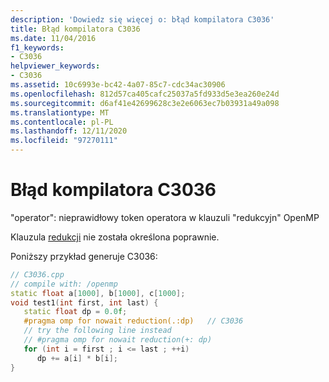 ```yaml
---
description: 'Dowiedz się więcej o: błąd kompilatora C3036'
title: Błąd kompilatora C3036
ms.date: 11/04/2016
f1_keywords:
- C3036
helpviewer_keywords:
- C3036
ms.assetid: 10c6993e-bc42-4a07-85c7-cdc34ac30906
ms.openlocfilehash: 812d57ca405cafc25037a5fd933d5e3ea260e24d
ms.sourcegitcommit: d6af41e42699628c3e2e6063ec7b03931a49a098
ms.translationtype: MT
ms.contentlocale: pl-PL
ms.lasthandoff: 12/11/2020
ms.locfileid: "97270111"
---
```

# <a name="compiler-error-c3036"></a>Błąd kompilatora C3036

"operator": nieprawidłowy token operatora w klauzuli "redukcyjn" OpenMP

Klauzula [redukcji](../../parallel/openmp/reference/openmp-clauses.md#reduction) nie została określona poprawnie.

Poniższy przykład generuje C3036:

```cpp
// C3036.cpp
// compile with: /openmp
static float a[1000], b[1000], c[1000];
void test1(int first, int last) {
   static float dp = 0.0f;
   #pragma omp for nowait reduction(.:dp)   // C3036
   // try the following line instead
   // #pragma omp for nowait reduction(+: dp)
   for (int i = first ; i <= last ; ++i)
      dp += a[i] * b[i];
}
```
